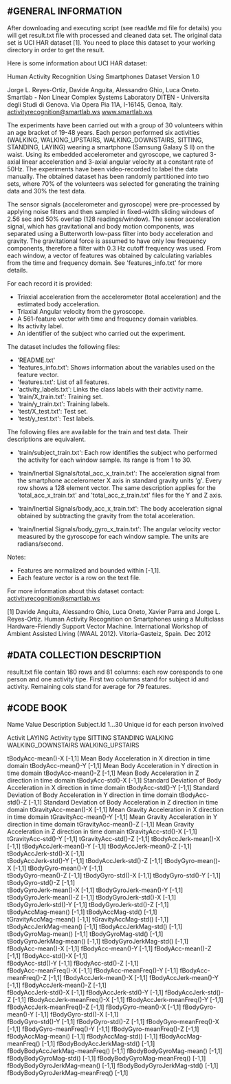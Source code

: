 #GENERAL INFORMATION
-----------------------

After downloading and executing script (see readMe.md file for details) you will get result.txt file with processed and cleaned data set.
The original data set is UCI HAR dataset [1]. You need to place this dataset to your working directory in order to get the result.

Here is some information about UCI HAR dataset: 

Human Activity Recognition Using Smartphones Dataset
Version 1.0

Jorge L. Reyes-Ortiz, Davide Anguita, Alessandro Ghio, Luca Oneto.
Smartlab - Non Linear Complex Systems Laboratory
DITEN - Universitа degli Studi di Genova.
Via Opera Pia 11A, I-16145, Genoa, Italy.
activityrecognition@smartlab.ws
www.smartlab.ws

The experiments have been carried out with a group of 30 volunteers within an age bracket of 19-48 years. Each person performed six activities (WALKING, WALKING_UPSTAIRS, WALKING_DOWNSTAIRS, SITTING, STANDING, LAYING) wearing a smartphone (Samsung Galaxy S II) on the waist. Using its embedded accelerometer and gyroscope, we captured 3-axial linear acceleration and 3-axial angular velocity at a constant rate of 50Hz. The experiments have been video-recorded to label the data manually. The obtained dataset has been randomly partitioned into two sets, where 70% of the volunteers was selected for generating the training data and 30% the test data. 

The sensor signals (accelerometer and gyroscope) were pre-processed by applying noise filters and then sampled in fixed-width sliding windows of 2.56 sec and 50% overlap (128 readings/window). The sensor acceleration signal, which has gravitational and body motion components, was separated using a Butterworth low-pass filter into body acceleration and gravity. The gravitational force is assumed to have only low frequency components, therefore a filter with 0.3 Hz cutoff frequency was used. From each window, a vector of features was obtained by calculating variables from the time and frequency domain. See 'features_info.txt' for more details. 

For each record it is provided:

- Triaxial acceleration from the accelerometer (total acceleration) and the estimated body acceleration.
- Triaxial Angular velocity from the gyroscope. 
- A 561-feature vector with time and frequency domain variables. 
- Its activity label. 
- An identifier of the subject who carried out the experiment.

The dataset includes the following files:

- 'README.txt'
- 'features_info.txt': Shows information about the variables used on the feature vector.
- 'features.txt': List of all features.
- 'activity_labels.txt': Links the class labels with their activity name.
- 'train/X_train.txt': Training set.
- 'train/y_train.txt': Training labels.
- 'test/X_test.txt': Test set.
- 'test/y_test.txt': Test labels.

The following files are available for the train and test data. Their descriptions are equivalent. 

- 'train/subject_train.txt': Each row identifies the subject who performed the activity for each window sample. Its range is from 1 to 30. 

- 'train/Inertial Signals/total_acc_x_train.txt': The acceleration signal from the smartphone accelerometer X axis in standard gravity units 'g'. Every row shows a 128 element vector. The same description applies for the 'total_acc_x_train.txt' and 'total_acc_z_train.txt' files for the Y and Z axis. 

- 'train/Inertial Signals/body_acc_x_train.txt': The body acceleration signal obtained by subtracting the gravity from the total acceleration. 

- 'train/Inertial Signals/body_gyro_x_train.txt': The angular velocity vector measured by the gyroscope for each window sample. The units are radians/second. 

Notes: 

- Features are normalized and bounded within [-1,1].
- Each feature vector is a row on the text file.

For more information about this dataset contact: activityrecognition@smartlab.ws

[1] Davide Anguita, Alessandro Ghio, Luca Oneto, Xavier Parra and Jorge L. Reyes-Ortiz. Human Activity Recognition on Smartphones using a Multiclass Hardware-Friendly Support Vector Machine. International Workshop of Ambient Assisted Living (IWAAL 2012). Vitoria-Gasteiz, Spain. Dec 2012

#DATA COLLECTION DESCRIPTION
---------------

result.txt file contain 180 rows and 81 columns: each row coresponds to one person and one activity tipe.
First two columns stand for subject id and activity. Remaining cols stand for average for 79 features.

#CODE BOOK
---------------
Name                            Value                           Description
Subject.Id                      1...30                          Unique id for each person involved

Activit                         LAYING                          Activity type
                                SITTING
                                STANDING
                                WALKING
                                WALKING_DOWNSTAIRS
                                WALKING_UPSTAIRS

tBodyAcc-mean()-X               [-1,1]                          Mean Body Acceleration in X direction in time domain
tBodyAcc-mean()-Y		[-1,1]                          Mean Body Acceleration in Y direction in time domain
tBodyAcc-mean()-Z		[-1,1]                          Mean Body Acceleration in Z direction in time domain
tBodyAcc-std()-X		[-1,1]                          Standard Deviation of Body Acceleration in X direction in time domain
tBodyAcc-std()-Y		[-1,1]                          Standard Deviation of Body Acceleration in Y direction in time domain
tBodyAcc-std()-Z		[-1,1]                          Standard Deviation of Body Acceleration in Z direction in time domain
tGravityAcc-mean()-X		[-1,1]                          Mean Gravity Acceleration in X direction in time domain
tGravityAcc-mean()-Y		[-1,1]                          Mean Gravity Acceleration in Y direction in time domain
tGravityAcc-mean()-Z		[-1,1]                          Mean Gravity Acceleration in Z direction in time domain
tGravityAcc-std()-X		[-1,1]            
tGravityAcc-std()-Y		[-1,1]
tGravityAcc-std()-Z		[-1,1]
tBodyAccJerk-mean()-X		[-1,1]
tBodyAccJerk-mean()-Y		[-1,1]
tBodyAccJerk-mean()-Z		[-1,1]
tBodyAccJerk-std()-X		[-1,1]           
tBodyAccJerk-std()-Y		[-1,1]
tBodyAccJerk-std()-Z		[-1,1]
tBodyGyro-mean()-X		[-1,1]
tBodyGyro-mean()-Y		[-1,1]             
tBodyGyro-mean()-Z		[-1,1]
tBodyGyro-std()-X		[-1,1]
tBodyGyro-std()-Y		[-1,1]
tBodyGyro-std()-Z		[-1,1]  
tBodyGyroJerk-mean()-X		[-1,1]
tBodyGyroJerk-mean()-Y		[-1,1]         
tBodyGyroJerk-mean()-Z		[-1,1]
tBodyGyroJerk-std()-X 		[-1,1]         
tBodyGyroJerk-std()-Y		[-1,1]
tBodyGyroJerk-std()-Z		[-1,1]          
tBodyAccMag-mean()		[-1,1]
tBodyAccMag-std()		[-1,1]              
tGravityAccMag-mean()		[-1,1]
tGravityAccMag-std()		[-1,1]
tBodyAccJerkMag-mean()		[-1,1]
tBodyAccJerkMag-std()		[-1,1]          
tBodyGyroMag-mean()		[-1,1]
tBodyGyroMag-std()		[-1,1]             
tBodyGyroJerkMag-mean()		[-1,1]
tBodyGyroJerkMag-std()		[-1,1]        
fBodyAcc-mean()-X		[-1,1]
fBodyAcc-mean()-Y		[-1,1]
fBodyAcc-mean()-Z		[-1,1]
fBodyAcc-std()-X 		[-1,1]     
fBodyAcc-std()-Y		[-1,1]
fBodyAcc-std()-Z		[-1,1]  
fBodyAcc-meanFreq()-X		[-1,1]
fBodyAcc-meanFreq()-Y		[-1,1] 
fBodyAcc-meanFreq()-Z		[-1,1]
fBodyAccJerk-mean()-X		[-1,1] 
fBodyAccJerk-mean()-Y		[-1,1]
fBodyAccJerk-mean()-Z		[-1,1]  
fBodyAccJerk-std()-X		[-1,1]
fBodyAccJerk-std()-Y		[-1,1] 
fBodyAccJerk-std()-Z		[-1,1]
fBodyAccJerk-meanFreq()-X	[-1,1]
fBodyAccJerk-meanFreq()-Y	[-1,1]
fBodyAccJerk-meanFreq()-Z	[-1,1]
fBodyGyro-mean()-X		[-1,1]
fBodyGyro-mean()-Y 		[-1,1] 
fBodyGyro-std()-X		[-1,1]  
fBodyGyro-std()-Y		[-1,1]
fBodyGyro-std()-Z		[-1,1]
fBodyGyro-meanFreq()-X		[-1,1]
fBodyGyro-meanFreq()-Y		[-1,1] 
fBodyGyro-meanFreq()-Z		[-1,1]
fBodyAccMag-mean()		[-1,1]
fBodyAccMag-std()		[-1,1]
fBodyAccMag-meanFreq()		[-1,1]
fBodyBodyAccJerkMag-std()	[-1,1]
fBodyBodyAccJerkMag-meanFreq()	[-1,1]
fBodyBodyGyroMag-mean()		[-1,1]
fBodyBodyGyroMag-std()		[-1,1]
fBodyBodyGyroMag-meanFreq()	[-1,1]
fBodyBodyGyroJerkMag-mean()	[-1,1]
fBodyBodyGyroJerkMag-std() 	[-1,1]
fBodyBodyGyroJerkMag-meanFreq()	[-1,1]
